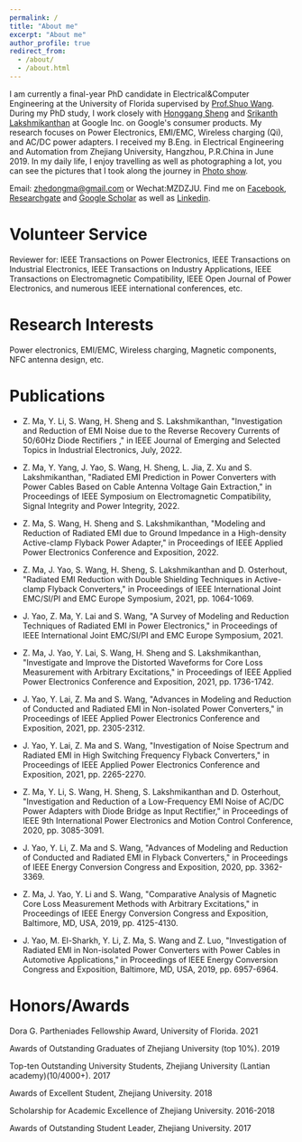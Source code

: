 ```yaml
---
permalink: /
title: "About me"
excerpt: "About me"
author_profile: true
redirect_from: 
  - /about/
  - /about.html
---
```


I am currently a final-year PhD candidate in Electrical&Computer Engineering at the University of Florida supervised by [Prof.Shuo Wang](https://peeprlgator.github.io/Shuo.Wang/index.html). During my PhD study, I work closely with [Honggang Sheng](https://research.google/people/HonggangSheng/) and [Srikanth Lakshmikanthan](https://www.linkedin.com/in/srikanth-lakshmikanthan-7995478/) at Google Inc. on Google's consumer products. My research focuses on Power Electronics, EMI/EMC, Wireless charging (Qi), and AC/DC power adapters. I received my B.Eng. in Electrical Engineering and Automation from Zhejiang University, Hangzhou, P.R.China in June 2019.
In my daily life, I enjoy travelling as well as photographing a lot, you can see the pictures that I took along the journey in [Photo show](https://zhedongma.github.io/portfolio/).

Email: zhedongma@gmail.com or Wechat:MZDZJU. Find me on [Facebook](https://www.facebook.com/profile.php?id=100024571883628), [Researchgate](https://www.researchgate.net/profile/Zhedong_Ma2) and [Google Scholar](https://scholar.google.com/citations?user=XkmTpQIAAAAJ&hl=en) as well as [Linkedin](http://linkedin.com/in/zhedong-ma-5a9988164).

Volunteer Service
======
Reviewer for: IEEE Transactions on Power Electronics, IEEE Transactions on Industrial Electronics, IEEE Transactions on Industry Applications, IEEE Transactions on Electromagnetic Compatibility, IEEE Open Journal of Power Electronics, and numerous IEEE international conferences, etc.

Research Interests
======
Power electronics, EMI/EMC, Wireless charging, Magnetic components, NFC antenna design, etc.

Publications
======
* Z. Ma, Y. Li, S. Wang, H. Sheng and S. Lakshmikanthan, "Investigation and Reduction of EMI Noise due to the Reverse Recovery Currents of 50/60Hz Diode Rectifiers
," in IEEE Journal of Emerging and Selected Topics in Industrial Electronics, July, 2022.

* Z. Ma, Y. Yang, J. Yao, S. Wang, H. Sheng, L. Jia, Z. Xu and S. Lakshmikanthan, "Radiated EMI Prediction in Power Converters with Power Cables Based on Cable Antenna Voltage Gain Extraction," in Proceedings of IEEE Symposium on Electromagnetic Compatibility, Signal Integrity and Power Integrity, 2022.

* Z. Ma, S. Wang, H. Sheng and S. Lakshmikanthan, "Modeling and Reduction of Radiated EMI due to Ground Impedance in a High-density Active-clamp Flyback Power Adapter," in Proceedings of IEEE Applied Power Electronics Conference and Exposition, 2022.

* Z. Ma, J. Yao, S. Wang, H. Sheng, S. Lakshmikanthan and D. Osterhout, "Radiated EMI Reduction with Double Shielding Techniques in Active-clamp Flyback Converters," in Proceedings of IEEE International Joint EMC/SI/PI and EMC Europe Symposium, 2021, pp. 1064-1069.

* J. Yao, Z. Ma, Y. Lai and S. Wang, "A Survey of Modeling and Reduction Techniques of Radiated EMI in Power Electronics," in Proceedings of IEEE International Joint EMC/SI/PI and EMC Europe Symposium, 2021.

* Z. Ma, J. Yao, Y. Lai, S. Wang, H. Sheng and S. Lakshmikanthan, "Investigate and Improve the Distorted Waveforms for Core Loss Measurement with Arbitrary Excitations," in Proceedings of IEEE Applied Power Electronics Conference and Exposition, 2021, pp. 1736-1742.

* J. Yao, Y. Lai, Z. Ma and S. Wang, "Advances in Modeling and Reduction of Conducted and Radiated EMI in Non-isolated Power Converters," in Proceedings of IEEE Applied Power Electronics Conference and Exposition, 2021, pp. 2305-2312.

* J. Yao, Y. Lai, Z. Ma and S. Wang, "Investigation of Noise Spectrum and Radiated EMI in High Switching Frequency Flyback Converters," in Proceedings of IEEE Applied Power Electronics Conference and Exposition, 2021, pp. 2265-2270.

* Z. Ma, Y. Li, S. Wang, H. Sheng, S. Lakshmikanthan and D. Osterhout, "Investigation and Reduction of a Low-Frequency EMI Noise of AC/DC Power Adapters with Diode Bridge as Input Rectifier," in Proceedings of IEEE 9th International Power Electronics and Motion Control Conference, 2020, pp. 3085-3091.

* J. Yao, Y. Li, Z. Ma and S. Wang, "Advances of Modeling and Reduction of Conducted and Radiated EMI in Flyback Converters," in Proceedings of  IEEE Energy Conversion Congress and Exposition, 2020, pp. 3362-3369.

* Z. Ma, J. Yao, Y. Li and S. Wang, "Comparative Analysis of Magnetic Core Loss Measurement Methods with Arbitrary Excitations," in Proceedings of IEEE Energy Conversion Congress and Exposition, Baltimore, MD, USA, 2019, pp. 4125-4130.

* J. Yao, M. El-Sharkh, Y. Li, Z. Ma, S. Wang and Z. Luo, "Investigation of Radiated EMI in Non-isolated Power Converters with Power Cables in Automotive Applications," in Proceedings of IEEE Energy Conversion Congress and Exposition, Baltimore, MD, USA, 2019, pp. 6957-6964.

Honors/Awards
======
Dora G. Partheniades Fellowship Award, University of Florida. 2021

Awards of Outstanding Graduates of Zhejiang University (top 10%). 2019

Top-ten Outstanding University Students, Zhejiang University (Lantian academy)(10/4000+). 2017

Awards of Excellent Student, Zhejiang University. 2018

Scholarship for Academic Excellence of Zhejiang University. 2016-2018

Awards of Outstanding Student Leader, Zhejiang University. 2017




